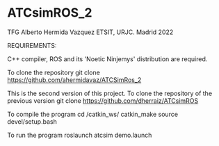 # ATCsimROS_2
TFG Alberto Hermida Vazquez ETSIT, URJC. Madrid 2022

REQUIREMENTS: 

C++ compiler, ROS and its 'Noetic Ninjemys' distribution are required.
  
To clone the repository
  git clone https://github.com/ahermidavaz/ATCSimRos_2
  
This is the second version of this project. To clone the repository of the previous version
  git clone https://github.com/dherraiz/ATCsimROS
  
To compile the program 
  cd /catkin_ws/
  catkin_make
  source devel/setup.bash
  
To run the program
  roslaunch atcsim demo.launch
